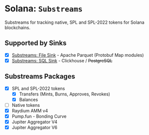 # Solana: `Substreams`

Substreams for tracking native, SPL and SPL-2022 tokens for Solana blockchains.

## Supported by Sinks

- [x] [Substreams: File Sink](https://github.com/streamingfast/substreams-sink-files) - Apache Parquet (Protobuf Map modules)
- [x] [Substreams: SQL Sink](https://github.com/streamingfast/substreams-sink-sql) - Clickhouse / ~~PostgreSQL~~

## Substreams Packages

- [x] SPL and SPL-2022 tokens
  - [x] Transfers (Mints, Burns, Approves, Revokes)
  - [x] Balances
- [ ] Native tokens
- [x] Raydium AMM v4
- [x] Pump.fun - Bonding Curve
- [x] Jupiter Aggregator V4
- [x] Jupiter Aggregator V6
